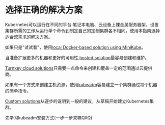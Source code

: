 # 选择正确的解决方案

Kubernetes可以运行在不同的平台:笔记本电脑、云设备上裸金属服务器架。设置集群所需的工作从运行单个命令到制定自己的定制集群各不相同。使用本指南选择适合您需求的解决方案。

如果只是"试试看"，使用[local Docker-based solution using MiniKube](#minikubeSolution)。

当准备扩展更多的机器和更好的可用性,[hosted solution](#hostSolution)最容易创建和维护。

[Turnkey cloud solutions](#turnkeyCloudSolution)只需要一点命令来创建和覆盖一定的范围通过云提供商。

如果有一个方式来创建主机资源，使用[kubeadm](#kubeadm)容易建立一个集群通过每个机器的简单指令。

[Custom solutions](#CustomSolutions)从逐步的说明到一般的建议，从草稿开始建立Kubernetes集群。

先学习kubeadm安装方式(一步一步来嘛QXQ)

<!-- -[本地主机解决方案](#) -->